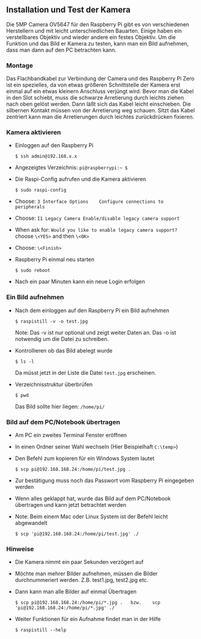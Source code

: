 ##  Installation und Test der Kamera

Die 5MP Camera OV5647 für den Raspberry Pi gibt es von verschiedenen Herstellern und mit leicht unterschiedlichen Bauarten.
Einige haben ein verstellbares Objektiv und wieder andere ein festes Objektiv.
Um die Funktion und das Bild er Kamera zu testen, kann man ein Bild aufnehmen, dass man dann auf den PC betrachten kann.

### Montage

Das Flachbandkabel zur Verbindung der Camera und des Raspberry Pi Zero ist ein spezielles,
da von etwas größeren Schnittstelle der Kamera erst einmal auf ein etwas kleinern Anschluss verjüngt wird.
Bevor man die Kabel in den Slot schiebt, muss die schwarze Arretierung durch leichts ziehen nach oben gelöst werden.
Dann läßt sich das Kabel leicht einschieben. Die silbernen Kontakt müssen von der Arretierung weg schauen.
Sitzt das Kabel zentriert kann man die Arretierungen durch leichtes zurückdrücken fixieren. 

### Kamera aktivieren 

- Einloggen auf den Raspberry Pi

      $ ssh admin@192.168.x.x
      
- Angezeigtes Verzeichnis: `pi@raspberrypi:~ $`
    
- Die Raspi-Config aufrufen und die Kamera aktivieren

      $ sudo raspi-config
    
- Choose: `3 Interface Options    Configure connections to peripherals` 
- Choose: `I1 Legacy Camera Enable/disable legacy camera support` 
- When ask for: `Would you like to enable legacy camera support?` choose `\<YES>` and then `\<OK>`
- Choose: `\<Finish>`
- Raspberry Pi einmal neu starten 

      $ sudo reboot
      
- Nach ein paar Minuten kann ein neue Login erfolgen
      
### Ein Bild aufnehmen 

- Nach dem einloggen auf den Raspberry Pi ein Bild aufnehmen 

      $ raspistill -v -o test.jpg

  Note: Das -v ist nur optional und zeigt weiter Daten an. Das -o ist notwendig um die Datei zu schreiben.
  
- Kontrollieren ob das Bild abelegt wurde

      $ ls -l
      
  Da müsst jetzt in der Liste die Datei `test.jpg` erscheinen.
  
- Verzeichnisstruktur überbrüfen

      $ pwd
   
  Das Bild sollte hier liegen: `/home/pi/`
  
 ### Bild auf dem PC/Notebook übertragen
 
 - Am PC ein zweites Terminal Fenster eröffnen 
 - In einen Ordner seiner Wahl wechseln (Hier Beispielhaft `C:\temp>`)
 - Den Befehl zum kopieren für ein Windows System lautet

       $ scp pi@192.168.168.24:/home/pi/test.jpg .
      
 - Zur bestätigung muss noch das Passwort vom Raspberry Pi eingegeben werden

 - Wenn alles geklappt hat, wurde das Bild auf dem PC/Notebook übertragen und kann jetzt betrachtet werden
      
 - Note: Beim einem Mac oder Linux System ist der Befehl leicht abgewandelt

       $ scp 'pi@192.168.168.24:/home/pi/test.jpg' ./
      
### Hinweise

- Die Kamera nimmt ein paar Sekunden verzögert auf
- Möchte man mehrer Bilder aufnehmen, müssen die Bilder durchnummeriert werden. Z.B. test1.jpg, test2.jpg etc.
- Dann kann man alle Bilder auf einmal Übertragen 

      $ scp pi@192.168.168.24:/home/pi/*.jpg .   bzw.    scp 'pi@192.168.168.24:/home/pi/*.jpg' ./
      
- Weiter Funktionen für ein Aufnahme findet man in der Hilfe

      $ raspistill --help





